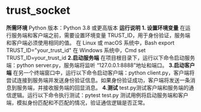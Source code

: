 # trust_socket

**所需环境**
Python 版本：Python 3.8 或更高版本
**运行说明**
**1. 设置环境变量**
在运行服务端和客户端之前，需要设置环境变量 TRUST_ID，用于身份验证，服务端和客户端必须使用相同的值。
在 Linux 或 macOS 系统中，Bash export TRUST_ID="your_trust_id"
在 Windows 系统中，Cmd set TRUST_ID=your_trust_id
**2.启动服务端**
在项目根目录下，运行以下命令启动服务端：python server.py，服务端将监听 “127.0.0.1:8888”地址和端口。
**3.启动客户端**
在另一个终端窗口中，运行以下命令启动客户端：python client.py，客户端将尝试连接到服务端并发送身份验证信息。如果身份验证成功，客户端将发送一条消息到服务端，并接收服务端的回显消息。
**4.测试**
test.py测试客户端和服务端的通信逻辑。运行以下命令执行测试：pytest test.py
测试用例将启动服务端和客户端，模拟身份匹配和不匹配的情况，验证通信逻辑是否正常。
